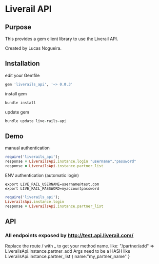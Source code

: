 # Liverail API

## Purpose

This provides a gem client library to use the Liverail API.

[Liverail]: http://liverail.com/

Created by Lucas Nogueira.

## Installation

edit your Gemfile
```ruby
gem 'liverails_api', '~> 0.0.3'
```
install gem
```ruby
bundle install
```

update gem
```ruby
bundle update live-rails-api
```

## Demo

manual authentication
```ruby
require('liverails_api');
response = LiverailsApi.instance.login "username","password"
response = LiverailsApi.instance.partner_list
```

ENV authentication (automatic login)
```
export LIVE_RAIL_USERNAME=username@test.com
export LIVE_RAIL_PASSWORD=myaccountpassword
```
```ruby
require('liverails_api');
LiverailsApi.instance.login
response = LiverailsApi.instance.partner_list
```

## API

### All endpoints exposed by http://test.api.liverail.com/
Replace the route / with _ to get your method name.
like: "/partner/add" => LiverailsApi.instance.partner_add
Args need to be a HASH like LiverailsApi.instance.partner_list { name:"my_partner_name" }
